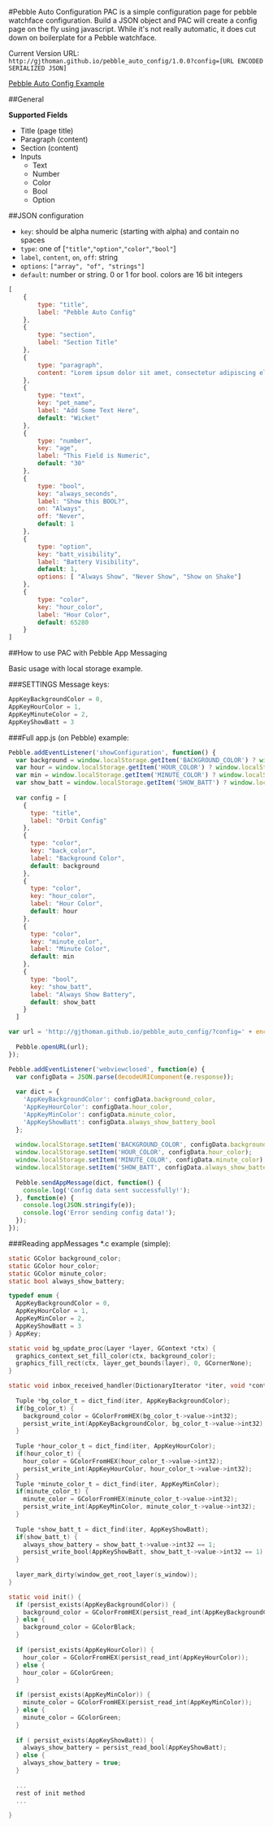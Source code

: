 <!--
git subtree push --prefix dist origin gh-pages
-->
#Pebble Auto Configuration
PAC is a simple configuration page for pebble watchface configuration. Build a JSON object and PAC will create a config page on the fly using javascript. While it's not really automatic, it does cut down on boilerplate for a Pebble watchface.

Current Version URL: `http://gjthoman.github.io/pebble_auto_config/1.0.0?config=[URL ENCODED SERIALIZED JSON]`

[Pebble Auto Config Example](http://gjthoman.github.io/pebble_auto_config/1.0.0/?config=%5B%7B%22type%22%3A%22title%22%2C%22label%22%3A%22Pebble%20Auto%20Config%22%7D%2C%7B%22type%22%3A%22bool%22%2C%22key%22%3A%22always_seconds%22%2C%22label%22%3A%22Show%20this%20BOOL%3F%22%2C%22on%22%3A%22Always%22%2C%22off%22%3A%22Never%22%2C%22default%22%3A1%7D%2C%7B%22type%22%3A%22paragraph%22%2C%22content%22%3A%22Lorem%20ipsum%20dolor%20sit%20amet%2C%20consectetur%20adipiscing%20elit.%20Aenean%20non%20nulla%20turpis.%20Fusce%20in%20imperdiet%20odio%2C%20vitae%20pulvinar%20arcu.%20Duis%20varius%20sem%20mi%2C%20sit%20amet%20euismod%20est%20hendrerit%20sagittis.%22%7D%2C%7B%22type%22%3A%22option%22%2C%22key%22%3A%22batt_visibility%22%2C%22label%22%3A%22Battery%20Visibility%22%2C%22default%22%3A1%2C%22options%22%3A%5B%22Always%20Show%22%2C%22Never%20Show%22%2C%22Show%20on%20Shake%22%5D%7D%2C%7B%22type%22%3A%22text%22%2C%22key%22%3A%22pet_name%22%2C%22label%22%3A%22Add%20Some%20Text%20Here%22%2C%22default%22%3A%22Wicket%22%7D%2C%7B%22type%22%3A%22number%22%2C%22key%22%3A%22age%22%2C%22label%22%3A%22This%20Field%20is%20Numeric%22%2C%22default%22%3A%2230%22%7D%2C%7B%22type%22%3A%22section%22%2C%22label%22%3A%22Section%20Title%22%7D%2C%7B%22type%22%3A%22color%22%2C%22key%22%3A%22back_color%22%2C%22label%22%3A%22Background%20Color%22%2C%22default%22%3A16711680%7D%2C%7B%22type%22%3A%22color%22%2C%22key%22%3A%22hour_color%22%2C%22label%22%3A%22Hour%20Color%22%2C%22default%22%3A65280%7D%5D)

##General

**Supported Fields**

* Title (page title)
* Paragraph (content)
* Section (content)
* Inputs
	* Text
	* Number
	* Color
	* Bool
	* Option
 
##JSON configuration

* `key`: should be alpha numeric (starting with alpha) and contain no spaces
* `type`: one of [`"title"`,`"option"`,`"color"`,`"bool"`]
* `label`, `content`, `on`, `off`: string
* `options`: `["array", "of", "strings"]`
* `default`: number or string. 0 or 1 for bool. colors are 16 bit integers

```javascript
[	
	{
		type: "title",
		label: "Pebble Auto Config"
	},
	{
		type: "section",
		label: "Section Title"
	},
	{
		type: "paragraph",
		content: "Lorem ipsum dolor sit amet, consectetur adipiscing elit. Aenean non nulla turpis. Fusce in imperdiet odio, vitae pulvinar arcu. Duis varius sem mi, sit amet euismod est hendrerit sagittis."
	},
	{
		type: "text",
		key: "pet_name",
		label: "Add Some Text Here",
		default: "Wicket"
	},
	{
		type: "number",
		key: "age",
		label: "This Field is Numeric",
		default: "30"
	},
	{
		type: "bool",
		key: "always_seconds",
		label: "Show this BOOL?",
		on: "Always",
		off: "Never",
		default: 1
	},
	{
		type: "option",
		key: "batt_visibility",
		label: "Battery Visibility",
		default: 1,
		options: [ "Always Show", "Never Show", "Show on Shake"]
	},
	{
		type: "color",
		key: "hour_color",
		label: "Hour Color",
		default: 65280
	}
]
```

##How to use PAC with Pebble App Messaging

Basic usage with local storage example.

###SETTINGS Message keys:

```c
AppKeyBackgroundColor = 0,
AppKeyHourColor = 1,
AppKeyMinuteColor = 2,
AppKeyShowBatt = 3
```

###Full app.js (on Pebble) example:

```javascript
Pebble.addEventListener('showConfiguration', function() {
  var background = window.localStorage.getItem('BACKGROUND_COLOR') ? window.localStorage.getItem('BACKGROUND_COLOR') : 0;
  var hour = window.localStorage.getItem('HOUR_COLOR') ? window.localStorage.getItem('HOUR_COLOR') : 65280;
  var min = window.localStorage.getItem('MINUTE_COLOR') ? window.localStorage.getItem('MINUTE_COLOR') : 65280;
  var show_batt = window.localStorage.getItem('SHOW_BATT') ? window.localStorage.getItem('SHOW_BATT') : 1;
  
  var config = [  
    {
      type: "title",
      label: "Orbit Config"
    },
    {
      type: "color",
      key: "back_color",
      label: "Background Color",
      default: background
    },
    {
      type: "color",
      key: "hour_color",
      label: "Hour Color",
      default: hour
    },
    {
      type: "color",
      key: "minute_color",
      label: "Minute Color",
      default: min
    },
    {
      type: "bool",
      key: "show_batt",
      label: "Always Show Battery",
      default: show_batt
    }
  ]

var url = 'http://gjthoman.github.io/pebble_auto_config/?config=' + encodeURIComponent(JSON.stringify(config));
    
  Pebble.openURL(url);
});

Pebble.addEventListener('webviewclosed', function(e) {
  var configData = JSON.parse(decodeURIComponent(e.response));
  
  var dict = {
    'AppKeyBackgroundColor': configData.background_color,
    'AppKeyHourColor': configData.hour_color,
    'AppKeyMinColor': configData.minute_color,
    'AppKeyShowBatt': configData.always_show_battery_bool
  };
  
  window.localStorage.setItem('BACKGROUND_COLOR', configData.background_color);
  window.localStorage.setItem('HOUR_COLOR', configData.hour_color);
  window.localStorage.setItem('MINUTE_COLOR', configData.minute_color);
  window.localStorage.setItem('SHOW_BATT', configData.always_show_battery_bool);
  
  Pebble.sendAppMessage(dict, function() {
    console.log('Config data sent successfully!');
  }, function(e) {
    console.log(JSON.stringify(e));
    console.log('Error sending config data!');
  });
});

```

###Reading appMessages *.c example (simple):

```c
static GColor background_color;
static GColor hour_color;
static GColor minute_color;
static bool always_show_battery;

typedef enum {
  AppKeyBackgroundColor = 0,
  AppKeyHourColor = 1,
  AppKeyMinColor = 2,
  AppKeyShowBatt = 3
} AppKey;

static void bg_update_proc(Layer *layer, GContext *ctx) {
  graphics_context_set_fill_color(ctx, background_color);
  graphics_fill_rect(ctx, layer_get_bounds(layer), 0, GCornerNone);
}

static void inbox_received_handler(DictionaryIterator *iter, void *context) {
  
  Tuple *bg_color_t = dict_find(iter, AppKeyBackgroundColor);
  if(bg_color_t) {
    background_color = GColorFromHEX(bg_color_t->value->int32);
    persist_write_int(AppKeyBackgroundColor, bg_color_t->value->int32);
  }
  
  Tuple *hour_color_t = dict_find(iter, AppKeyHourColor);
  if(hour_color_t) {
    hour_color = GColorFromHEX(hour_color_t->value->int32);
    persist_write_int(AppKeyHourColor, hour_color_t->value->int32);
  }
  Tuple *minute_color_t = dict_find(iter, AppKeyMinColor);
  if(minute_color_t) {
    minute_color = GColorFromHEX(minute_color_t->value->int32);
    persist_write_int(AppKeyMinColor, minute_color_t->value->int32);
  }
  
  Tuple *show_batt_t = dict_find(iter, AppKeyShowBatt);
  if(show_batt_t) {
    always_show_battery = show_batt_t->value->int32 == 1;
    persist_write_bool(AppKeyShowBatt, show_batt_t->value->int32 == 1);
  }
  
  layer_mark_dirty(window_get_root_layer(s_window));
}

static void init() {
  if (persist_exists(AppKeyBackgroundColor)) {
    background_color = GColorFromHEX(persist_read_int(AppKeyBackgroundColor));    
  } else {
    background_color = GColorBlack;
  }
  
  if (persist_exists(AppKeyHourColor)) {
    hour_color = GColorFromHEX(persist_read_int(AppKeyHourColor));
  } else {
    hour_color = GColorGreen;
  }

  if (persist_exists(AppKeyMinColor)) {
    minute_color = GColorFromHEX(persist_read_int(AppKeyMinColor));
  } else {
    minute_color = GColorGreen;
  }
  
  if ( persist_exists(AppKeyShowBatt)) {
    always_show_battery = persist_read_bool(AppKeyShowBatt);
  } else {
    always_show_battery = true;
  }
  
  ...
  rest of init method
  ...

}
```



